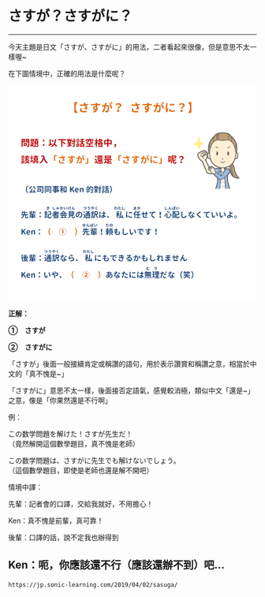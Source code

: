 # さすが？さすがに？
-------------------------------------------------------------------------

今天主題是日文「さすが、さすがに」的用法，二者看起來很像，但是意思不太一樣喔~  
  
在下圖情境中，正確的用法是什麼呢？

  
  

![](Assets/%E3%81%95%E3%81%99%E3%81%8C%EF%BC%9F%E3%81%95%E3%81%99%E3%81%8C%E3%81%AB%EF%BC%9F/17-0313-1.png)

  

  

  
  
  
  
**正解：**

  
**①　さすが**  
  
**②　さすがに**

  
  
  

「さすが」後面一般接續肯定或稱讚的語句，用於表示讚賞和稱讚之意，相當於中文的「真不愧是~」  
  
「さすがに」意思不太一樣，後面接否定語氣，感覺較消極，類似中文「還是~」之意，像是「你果然還是不行啊」  
  
例：  
  
この数学問題を解けた！さすが先生だ！  
（竟然解開這個數學題目，真不愧是老師）  
  
この数学問題は、さすがに先生でも解けないでしょう。  
（這個數學題目，即使是老師也還是解不開吧）  
  
  
情境中譯：  
  
先輩：記者會的口譯，交給我就好，不用擔心！  
  
Ken：真不愧是前輩，真可靠！  
  
後輩：口譯的話，說不定我也辦得到  
  
Ken：呃，你應該還不行（應該還辦不到）吧…
---
`https://jp.sonic-learning.com/2019/04/02/sasuga/`